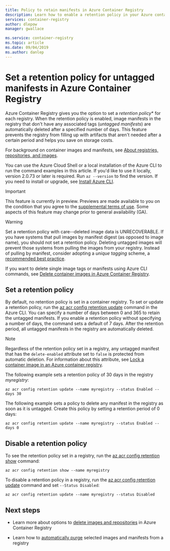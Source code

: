 ```yaml
---
title: Policy to retain manifests in Azure Container Registry
description: Learn how to enable a retention policy in your Azure container registry, for automatic deletion of untagged manifests after a defined period.
services: container-registry
author: dlepow
manager: gwallace

ms.service: container-registry
ms.topic: article
ms.date: 09/04/2019
ms.author: danlep
---
```

# Set a retention policy for untagged manifests in Azure Container Registry

Azure Container Registry gives you the option to set a *retention policy** for each registry. When the retention policy is enabled, image manifests in the registry that don't have any associated tags (*untagged manifests*) are automatically deleted after a specified number of days. This feature prevents the registry from filling up with artifacts that aren't needed after a certain period and helps you save on storage costs. 

For background on container images and manifests, see [About registries, repositories, and images](container-registry-concepts.md).

You can use the Azure Cloud Shell or a local installation of the Azure CLI to run the command examples in this article. If you'd like to use it locally, version 2.0.73 or later is required. Run `az --version` to find the version. If you need to install or upgrade, see [Install Azure CLI][azure-cli].

> [!IMPORTANT]
> This feature is currently in preview. Previews are made available to you on the condition that you agree to the [supplemental terms of use][terms-of-use]. Some aspects of this feature may change prior to general availability (GA).

> [!WARNING]
> Set a retention policy with care--deleted image data is UNRECOVERABLE. If you have systems that pull images by manifest digest (as opposed to image name), you should not set a retention policy. Deleting untagged images will prevent those systems from pulling the images from your registry. Instead of pulling by manifest, consider adopting a *unique tagging* scheme, a [recommended best practice](container-registry-image-tag-version.md).

If you want to delete single image tags or manifests using Azure CLI commands, see [Delete container images in Azure Container Registry](container-registry-delete.md).

## Set a retention policy

By default, no retention policy is set in a container registry. To set or update a retention policy, run the [az acr config retention update][az-acr-config-retention-update] command in the Azure CLI. You can specify a number of days between 0 and 365 to retain the untagged manifests. If you enable a retention policy without specifying a number of days, the command sets a default of 7 days. After the retention period, all untagged manifests in the registry are automatically deleted.

> [!NOTE]
> Regardless of the retention policy set in a registry, any untagged manifest that has the `delete-enabled` attribute set to `false` is protected from automatic deletion. For information about this attribute, see [Lock a container image in an Azure container registry](container-registry-image-lock.md).

The following example sets a retention policy of 30 days in the registry *myregistry*:

```azurecli
az acr config retention update --name myregistry --status Enabled --days 30
```

The following example sets a policy to delete any manifest in the registry as soon as it is untagged. Create this policy by setting a retention period of 0 days:

```azurecli
az acr config retention update --name myregistry --status Enabled --days 0
```

## Disable a retention policy

To see the retention policy set in a registry, run the [az acr config retention show][az-acr-config-retention-show] command:

```azurecli
az acr config retention show --name myregistry
```

To disable a retention policy in a registry, run the [az acr config retention update][az-acr-config-retention-update] command and set `--Status Disabled`:

```azurecli
az acr config retention update --name myregistry --status Disabled
```

## Next steps

* Learn more about options to [delete images and repositories](container-registry-delete.md) in Azure Container Registry

* Learn how to [automatically purge](container-registry-auto-purge.md) selected images and manifests from a registry

<!-- LINKS - external -->
[terms-of-use]: https://azure.microsoft.com/support/legal/preview-supplemental-terms/


<!-- LINKS - internal -->
[azure-cli]: /cli/azure/install-azure-cli
[az-acr-config-retention-update]: /cli/azure/acr/config/retention#az-acr-config-retention-update
[az-acr-config-retention-show]: /cli/azure/acr/config/retention#az-acr-config-retention-show

